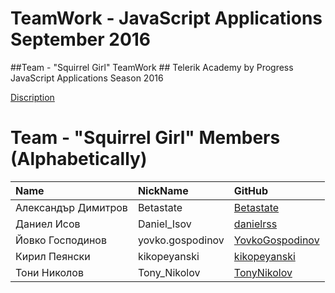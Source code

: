 # TeamWork - JavaScript Applications September 2016
##Team - "Squirrel Girl" TeamWork ##
Telerik Academy by Progress
JavaScript Applications Season 2016

[Discription](https://github.com/TelerikAcademy/JavaScript-Applications/blob/master/Teamwork/README.md)

# Team - "Squirrel Girl" Members (Alphabetically)

| Name | NickName | GitHub |
| :------------- | :------------------- | :------------------------------------------|
| Александър Димитров| Betastate | [Betastate](https://github.com/Betastate) |
| Даниел Исов | Daniel_Isov | [danielrss](https://github.com/danielrss) |
| Йовко Господинов | yovko.gospodinov | [YovkoGospodinov](https://github.com/YovkoGospodinov) |
| Кирил Пеянски | kikopeyanski  | [kikopeyanski](https://github.com/kikopeyanski) |
| Тони Николов  | Tony_Nikolov | [TonyNikolov](https://github.com/TonyNikolov) |